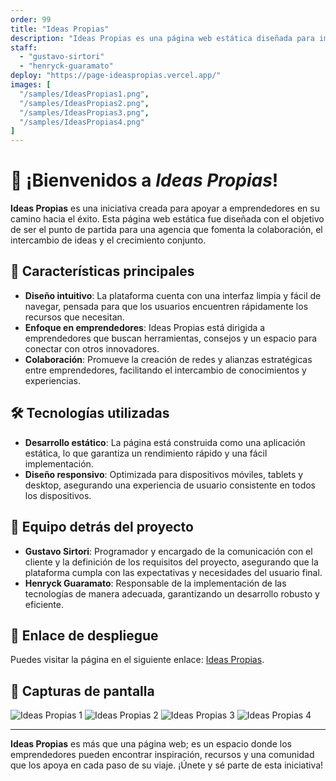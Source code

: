 ```yaml
---
order: 99
title: "Ideas Propias"
description: "Ideas Propias es una página web estática diseñada para impulsar el desarrollo de una agencia dedicada a apoyar emprendedores. Su propósito es fomentar la colaboración, brindar soporte y promover el crecimiento conjunto. La plataforma sirve como un punto de encuentro para emprendedores, ofreciendo recursos, herramientas y un espacio para compartir ideas y proyectos innovadores."
staff:
  - "gustavo-sirtori"
  - "henryck-guaramato"
deploy: "https://page-ideaspropias.vercel.app/"
images: [
  "/samples/IdeasPropias1.png",
  "/samples/IdeasPropias2.png",
  "/samples/IdeasPropias3.png",
  "/samples/IdeasPropias4.png"
]
---
```


# 🚀 ¡Bienvenidos a *Ideas Propias*!

**Ideas Propias** es una iniciativa creada para apoyar a emprendedores en su camino hacia el éxito. Esta página web estática fue diseñada con el objetivo de ser el punto de partida para una agencia que fomenta la colaboración, el intercambio de ideas y el crecimiento conjunto. 

## 🌟 **Características principales**
- **Diseño intuitivo**: La plataforma cuenta con una interfaz limpia y fácil de navegar, pensada para que los usuarios encuentren rápidamente los recursos que necesitan.
- **Enfoque en emprendedores**: Ideas Propias está dirigida a emprendedores que buscan herramientas, consejos y un espacio para conectar con otros innovadores.
- **Colaboración**: Promueve la creación de redes y alianzas estratégicas entre emprendedores, facilitando el intercambio de conocimientos y experiencias.

## 🛠️ **Tecnologías utilizadas**
- **Desarrollo estático**: La página está construida como una aplicación estática, lo que garantiza un rendimiento rápido y una fácil implementación.
- **Diseño responsivo**: Optimizada para dispositivos móviles, tablets y desktop, asegurando una experiencia de usuario consistente en todos los dispositivos.

## 👥 **Equipo detrás del proyecto**
- **Gustavo Sirtori**: Programador y encargado de la comunicación con el cliente y la definición de los requisitos del proyecto, asegurando que la plataforma cumpla con las expectativas y necesidades del usuario final.
- **Henryck Guaramato**: Responsable de la implementación de las tecnologías de manera adecuada, garantizando un desarrollo robusto y eficiente.

## 🔗 **Enlace de despliegue**
Puedes visitar la página en el siguiente enlace: [Ideas Propias](https://page-ideaspropias.vercel.app/).

## 📸 **Capturas de pantalla**
![Ideas Propias 1](/samples/IdeasPropias1.png)
![Ideas Propias 2](/samples/IdeasPropias2.png)
![Ideas Propias 3](/samples/IdeasPropias3.png)
![Ideas Propias 4](/samples/IdeasPropias4.png)

---

**Ideas Propias** es más que una página web; es un espacio donde los emprendedores pueden encontrar inspiración, recursos y una comunidad que los apoya en cada paso de su viaje. ¡Únete y sé parte de esta iniciativa!
